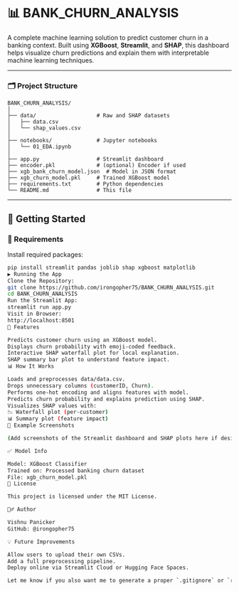 # 📊 BANK_CHURN_ANALYSIS

A complete machine learning solution to predict customer churn in a banking context. Built using **XGBoost**, **Streamlit**, and **SHAP**, this dashboard helps visualize churn predictions and explain them with interpretable machine learning techniques.

---

### 🗂️ Project Structure

```
BANK_CHURN_ANALYSIS/
│
├── data/                   # Raw and SHAP datasets
│   ├── data.csv
│   └── shap_values.csv
│
├── notebooks/              # Jupyter notebooks
│   └── 01_EDA.ipynb
│
├── app.py                  # Streamlit dashboard
├── encoder.pkl             # (optional) Encoder if used
├── xgb_bank_churn_model.json  # Model in JSON format
├── xgb_churn_model.pkl     # Trained XGBoost model
├── requirements.txt        # Python dependencies
└── README.md               # This file
```

---

## 🚀 Getting Started

### 🔧 Requirements

Install required packages:

```bash
pip install streamlit pandas joblib shap xgboost matplotlib
▶️ Running the App
Clone the Repository:
git clone https://github.com/irongopher75/BANK_CHURN_ANALYSIS.git
cd BANK_CHURN_ANALYSIS
Run the Streamlit App:
streamlit run app.py
Visit in Browser:
http://localhost:8501
📌 Features

Predicts customer churn using an XGBoost model.
Displays churn probability with emoji-coded feedback.
Interactive SHAP waterfall plot for local explanation.
SHAP summary bar plot to understand feature impact.
📊 How It Works

Loads and preprocesses data/data.csv.
Drops unnecessary columns (customerID, Churn).
Performs one-hot encoding and aligns features with model.
Predicts churn probability and explains prediction using SHAP.
Visualizes SHAP values with:
📉 Waterfall plot (per-customer)
📊 Summary plot (feature impact)
📸 Example Screenshots

(Add screenshots of the Streamlit dashboard and SHAP plots here if desired)

✅ Model Info

Model: XGBoost Classifier
Trained on: Processed banking churn dataset
File: xgb_churn_model.pkl
📜 License

This project is licensed under the MIT License.

🙋‍♂️ Author

Vishnu Panicker
GitHub: @irongopher75

💡 Future Improvements

Allow users to upload their own CSVs.
Add a full preprocessing pipeline.
Deploy online via Streamlit Cloud or Hugging Face Spaces.

Let me know if you also want me to generate a proper `.gitignore` or `requirements.txt`.